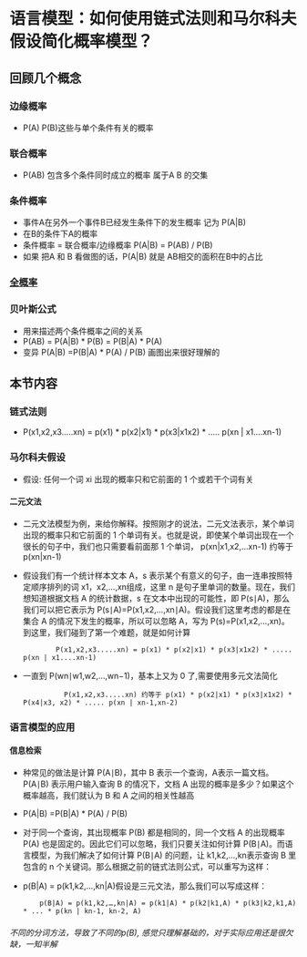 # 语言模型：如何使用链式法则和马尔科夫假设简化概率模型？
## 回顾几个概念
### 边缘概率
- P(A) P(B)这些与单个条件有关的概率
### 联合概率
- P(AB) 包含多个条件同时成立的概率 属于A B 的交集
### 条件概率
- 事件A在另外一个事件B已经发生条件下的发生概率 记为 P(A|B)
-  在B的条件下A的概率
-  条件概率 = 联合概率/边缘概率      P(A|B) = P(AB) / P(B)
-  如果 把A 和 B 看做图的话，P(A|B) 就是 AB相交的面积在B中的占比
### [全概率](httPs://baike.baiAu.com/item/%E5%85%A8%E6%A6%82%E7%8E%87%E5%85%AC%E5%BC%8F/9980676)
### 贝叶斯公式
-   用来描述两个条件概率之间的关系
-  P(AB) = P(A|B) * P(B)  = P(B|A) * P(A)
-  变异 P(A|B) =P(B|A) * P(A) / P(B) 画图出来很好理解的
## 本节内容
### 链式法则
-  P(x1,x2,x3.....xn) = p(x1) * p(x2|x1) * p(x3|x1x2) * ..... p(xn | x1....xn-1) 
### 马尔科夫假设
-  假设: 任何一个词 xi​ 出现的概率只和它前面的 1 个或若干个词有关
#### 二元文法
-	二元文法模型为例，来给你解释。按照刚才的说法，二元文法表示，某个单词出现的概率只和它前面的 1 个单词有关。也就是说，即使某个单词出现在一个很长的句子中，我们也只需要看前面那 1 个单词， p(xn|x1,x2,...xn-1) 约等于 p(xn|xn-1)
-	假设我们有一个统计样本文本 A，s 表示某个有意义的句子，由一连串按照特定顺序排列的词 x1​，x2​,…,xn​ 组成，这里 n 是句子里单词的数量。现在，我们想知道根据文档 A 的统计数据，s 在文本中出现的可能性，即 P(s∣A)，那么我们可以把它表示为 P(s∣A)=P(x1​,x2​,…,xn​∣A)。假设我们这里考虑的都是在集合 A 的情况下发生的概率，所以可以忽略 A，写为 P(s)=P(x1​,x2​,…,xn​)。到这里，我们碰到了第一个难题，就是如何计算

				P(x1,x2,x3.....xn) = p(x1) * p(x2|x1) * p(x3|x1x2) * ..... p(xn | x1....xn-1)
- 一直到 P(wn​∣w1​,w2​,…,wn−1​)，基本上又为 0 了,需要使用多元文法简化


				P(x1,x2,x3.....xn) 约等于 p(x1) * p(x2|x1) * p(x3|x1x2) * P(x4|x3, x2) * ..... p(xn | xn-1,xn-2)

### 语言模型的应用
#### 信息检索
-	种常见的做法是计算 P(A∣B)，其中 B 表示一个查询，A表示一篇文档。P(A∣B) 表示用户输入查询 B 的情况下，文档 A 出现的概率是多少？如果这个概率越高，我们就认为 B 和 A 之间的相关性越高
-	P(A|B) =P(B|A) * P(A) / P(B)
- 对于同一个查询，其出现概率 P(B) 都是相同的，同一个文档 A 的出现概率 P(A) 也是固定的。因此它们可以忽略，我们只要关注如何计算 P(B∣A)。而语言模型，为我们解决了如何计算 P(B∣A) 的问题，让 k1​,k2​,…,kn​ 表示查询 B 里包含的 n 个关键词。那么根据之前的链式法则公式，可以重写为这样：
-	p(B|A) = p(k1​,k2​,…,kn|A)假设是三元文法，那么我们可以写成这样：

			p(B|A) = p(k1​,k2​,…,kn|A) = p(k1|A) * p(k2|k1,A) * p(k3|k2,k1,A) * ... * p(kn | kn-1, kn-2, A)

######	不同的分词方法，导致了不同的p(B),  感觉只理解基础的，对于实际应用还是很欠缺，一知半解
